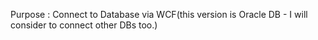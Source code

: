Purpose : Connect to Database via WCF(this version is Oracle DB - I will consider to connect other DBs too.)
